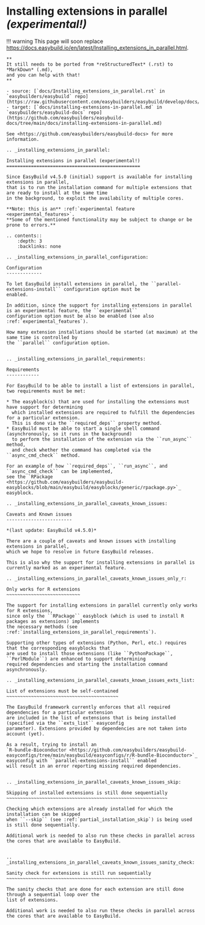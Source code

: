 # Installing extensions in parallel *(experimental!)*

!!! warning
    This page will soon replace <https://docs.easybuild.io/en/latest/Installing_extensions_in_parallel.html>.

    **
    It still needs to be ported from *reStructuredText* (.rst) to *MarkDown* (.md),  
    and you can help with that!
    **

    - source: [`docs/Installing_extensions_in_parallel.rst` in `easybuilders/easybuild` repo](https://raw.githubusercontent.com/easybuilders/easybuild/develop/docs/Installing_extensions_in_parallel.rst)
    - target: [`docs/installing-extensions-in-parallel.md` in `easybuilders/easybuild-docs` repo](https://github.com/easybuilders/easybuild-docs/tree/main/docs/installing-extensions-in-parallel.md)

    See <https://github.com/easybuilders/easybuild-docs> for more information.
```
.. _installing_extensions_in_parallel:

Installing extensions in parallel (experimental!)
=================================================

Since EasyBuild v4.5.0 (initial) support is available for installing extensions in parallel,
that is to run the installation command for multiple extensions that are ready to install at the same time
in the background, to exploit the availability of multiple cores.

**Note: this is an** :ref:`experimental feature <experimental_features>`.
**Some of the mentioned functionality may be subject to change or be prone to errors.**

.. contents::
    :depth: 3
    :backlinks: none

.. _installing_extensions_in_parallel_configuration:

Configuration
-------------

To let EasyBuild install extensions in parallel, the ``parallel-extensions-install`` configuration option must be
enabled.

In addition, since the support for installing extensions in parallel is an experimental feature, the ``experimental``
configuration option must be also be enabled (see also :ref:`experimental_features`).

How many extension installations should be started (at maximum) at the same time is controlled by
the ``parallel`` configuration option.


.. _installing_extensions_in_parallel_requirements:

Requirements
------------

For EasyBuild to be able to install a list of extensions in parallel, two requirements must be met:

* The easyblock(s) that are used for installing the extensions must have support for determining
  which installed extensions are required to fulfill the dependencies for a particular extension.
  This is done via the ``required_deps`` property method.
* EasyBuild must be able to start a single shell command (asynchronously, so it runs in the background)
  to perform the installation of the extension via the ``run_async`` method,
  and check whether the command has completed via the ``async_cmd_check`` method.

For an example of how ``required_deps``, ``run_async``, and ``async_cmd_check`` can be implemented,
see the `RPackage
<https://github.com/easybuilders/easybuild-easyblocks/blob/main/easybuild/easyblocks/generic/rpackage.py>`_ easyblock.

.. _installing_extensions_in_parallel_caveats_known_issues:

Caveats and Known issues
------------------------

*(last update: EasyBuild v4.5.0)*

There are a couple of caveats and known issues with installing extensions in parallel,
which we hope to resolve in future EasyBuild releases.

This is also why the support for installing extensions in parallel is currently marked as an experimental feature.

.. _installing_extensions_in_parallel_caveats_known_issues_only_r:

Only works for R extensions
~~~~~~~~~~~~~~~~~~~~~~~~~~~

The support for installing extensions in parallel currently only works for R extensions,
since only the ``RPackage`` easyblock (which is used to install R packages as extensions) implements
the necessary methods (see :ref:`installing_extensions_in_parallel_requirements`).

Supporting other types of extensions (Python, Perl, etc.) requires that the corresponding easyblocks that
are used to install those extensions (like ``PythonPackage``, ``PerlModule``) are enhanced to support determining
required dependencies and starting the installation command asynchronously.

.. _installing_extensions_in_parallel_caveats_known_issues_exts_list:

List of extensions must be self-contained
~~~~~~~~~~~~~~~~~~~~~~~~~~~~~~~~~~~~~~~~~

The EasyBuild framework currently enforces that all required dependencies for a particular extension
are included in the list of extensions that is being installed (specified via the ``exts_list`` easyconfig
parameter). Extensions provided by dependencies are not taken into account (yet).

As a result, trying to install an
`R-bundle-Bioconductor <https://github.com/easybuilders/easybuild-easyconfigs/tree/main/easybuild/easyconfigs/r/R-bundle-Bioconductor>`_
easyconfig with ``parallel-extensions-install`` enabled
will result in an error reporting missing required dependencies.


.. _installing_extensions_in_parallel_caveats_known_issues_skip:

Skipping of installed extensions is still done sequentially
~~~~~~~~~~~~~~~~~~~~~~~~~~~~~~~~~~~~~~~~~~~~~~~~~~~~~~~~~~~

Checking which extensions are already installed for which the installation can be skipped
when ``--skip`` (see :ref:`partial_installation_skip`) is being used is still done sequentially.

Additional work is needed to also run these checks in parallel across the cores that are available to EasyBuild.


.. _installing_extensions_in_parallel_caveats_known_issues_sanity_check:

Sanity check for extensions is still run sequentially
~~~~~~~~~~~~~~~~~~~~~~~~~~~~~~~~~~~~~~~~~~~~~~~~~~~~~

The sanity checks that are done for each extension are still done through a sequential loop over the
list of extensions.

Additional work is needed to also run these checks in parallel across the cores that are available to EasyBuild.

```

